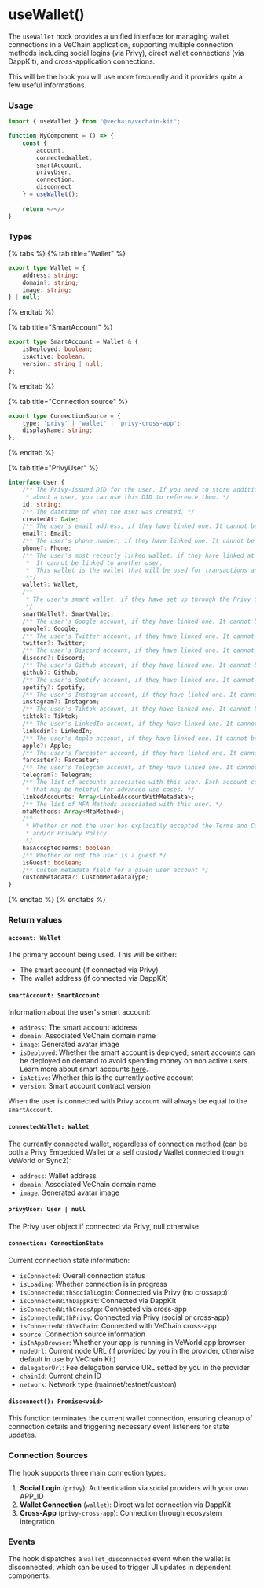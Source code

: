 # useWallet()

The `useWallet` hook provides a unified interface for managing wallet connections in a VeChain application, supporting multiple connection methods including social logins (via Privy), direct wallet connections (via DappKit), and cross-application connections.

This will be the hook you will use more frequently and it provides quite a few useful informations.

### Usage

```typescript
import { useWallet } from "@vechain/vechain-kit"; 

function MyComponent = () => {
    const {
        account,
        connectedWallet,
        smartAccount,
        privyUser,
        connection,
        disconnect
    } = useWallet();
    
    return <></>
}


```

### Types

{% tabs %}
{% tab title="Wallet" %}
```typescript
export type Wallet = {
    address: string;
    domain?: string;
    image: string;
} | null;
```
{% endtab %}

{% tab title="SmartAccount" %}
```typescript
export type SmartAccount = Wallet & {
    isDeployed: boolean;
    isActive: boolean;
    version: string | null;
};
```
{% endtab %}

{% tab title="Connection source" %}
```typescript
export type ConnectionSource = {
    type: 'privy' | 'wallet' | 'privy-cross-app';
    displayName: string;
};
```
{% endtab %}

{% tab title="PrivyUser" %}
```typescript
interface User {
    /** The Privy-issued DID for the user. If you need to store additional information
     * about a user, you can use this DID to reference them. */
    id: string;
    /** The datetime of when the user was created. */
    createdAt: Date;
    /** The user's email address, if they have linked one. It cannot be linked to another user. */
    email?: Email;
    /** The user's phone number, if they have linked one. It cannot be linked to another user. */
    phone?: Phone;
    /** The user's most recently linked wallet, if they have linked at least one wallet.
     *  It cannot be linked to another user.
     *  This wallet is the wallet that will be used for transactions and signing if it is connected.
     **/
    wallet?: Wallet;
    /**
     * The user's smart wallet, if they have set up through the Privy Smart Wallet SDK.
     */
    smartWallet?: SmartWallet;
    /** The user's Google account, if they have linked one. It cannot be linked to another user. */
    google?: Google;
    /** The user's Twitter account, if they have linked one. It cannot be linked to another user. */
    twitter?: Twitter;
    /** The user's Discord account, if they have linked one. It cannot be linked to another user. */
    discord?: Discord;
    /** The user's Github account, if they have linked one. It cannot be linked to another user. */
    github?: Github;
    /** The user's Spotify account, if they have linked one. It cannot be linked to another user. */
    spotify?: Spotify;
    /** The user's Instagram account, if they have linked one. It cannot be linked to another user. */
    instagram?: Instagram;
    /** The user's Tiktok account, if they have linked one. It cannot be linked to another user. */
    tiktok?: Tiktok;
    /** The user's LinkedIn account, if they have linked one. It cannot be linked to another user. */
    linkedin?: LinkedIn;
    /** The user's Apple account, if they have linked one. It cannot be linked to another user. */
    apple?: Apple;
    /** The user's Farcaster account, if they have linked one. It cannot be linked to another user. */
    farcaster?: Farcaster;
    /** The user's Telegram account, if they have linked one. It cannot be linked to another user. */
    telegram?: Telegram;
    /** The list of accounts associated with this user. Each account contains additional metadata
     * that may be helpful for advanced use cases. */
    linkedAccounts: Array<LinkedAccountWithMetadata>;
    /** The list of MFA Methods associated with this user. */
    mfaMethods: Array<MfaMethod>;
    /**
     * Whether or not the user has explicitly accepted the Terms and Conditions
     * and/or Privacy Policy
     */
    hasAcceptedTerms: boolean;
    /** Whether or not the user is a guest */
    isGuest: boolean;
    /** Custom metadata field for a given user account */
    customMetadata?: CustomMetadataType;
}
```
{% endtab %}
{% endtabs %}

### Return values

#### `account: Wallet`

The primary account being used. This will be either:

* The smart account (if connected via Privy)
* The wallet address (if connected via DappKit)

#### `smartAccount: SmartAccount`

Information about the user's smart account:

* `address`: The smart account address
* `domain`: Associated VeChain domain name
* `image`: Generated avatar image
* `isDeployed`: Whether the smart account is deployed; smart accounts can be deployed on demand to avoid spending money on non active users. Learn more about smart accounts [here](usewallet.md#smartaccount).
* `isActive`: Whether this is the currently active account
* `version`: Smart account contract version

When the user is connected with Privy `account` will always be equal to the `smartAccount`.

#### `connectedWallet: Wallet`

The currently connected wallet, regardless of connection method (can be both a Privy Embedded Wallet or a self custody Wallet connected trough VeWorld or Sync2):

* `address`: Wallet address
* `domain`: Associated VeChain domain name
* `image`: Generated avatar image

#### `privyUser: User | null`

The Privy user object if connected via Privy, null otherwise

#### `connection: ConnectionState`

Current connection state information:

* `isConnected`: Overall connection status
* `isLoading`: Whether connection is in progress
* `isConnectedWithSocialLogin`: Connected via Privy (no crossapp)
* `isConnectedWithDappKit`: Connected via DappKit
* `isConnectedWithCrossApp`: Connected via cross-app
* `isConnectedWithPrivy`: Connected via Privy (social or cross-app)
* `isConnectedWithVeChain`: Connected with VeChain cross-app
* `source`: Connection source information
* `isInAppBrowser`: Whether your app is running in VeWorld app browser
* `nodeUrl`: Current node URL (if provided by you in the provider, otherwise default in use by VeChain Kit)
* `delegatorUrl`: Fee delegation service URL setted by you in the provider
* `chainId`: Current chain ID
* `network`: Network type (mainnet/testnet/custom)

#### `disconnect(): Promise<void>`

This function terminates the current wallet connection, ensuring cleanup of connection details and triggering necessary event listeners for state updates.

### Connection Sources

The hook supports three main connection types:

1. **Social Login** (`privy`): Authentication via social providers with your own APP\_ID
2. **Wallet Connection** (`wallet`): Direct wallet connection via DappKit
3. **Cross-App** (`privy-cross-app`): Connection through ecosystem integration

### Events

The hook dispatches a `wallet_disconnected` event when the wallet is disconnected, which can be used to trigger UI updates in dependent components.
